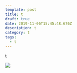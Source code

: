 ```yaml
---
template: post
title: t
draft: true
date: 2019-11-06T15:45:48.676Z
description: t
category: t
tags:
  - t
---
```

t

![](/media/cs.jpeg)
